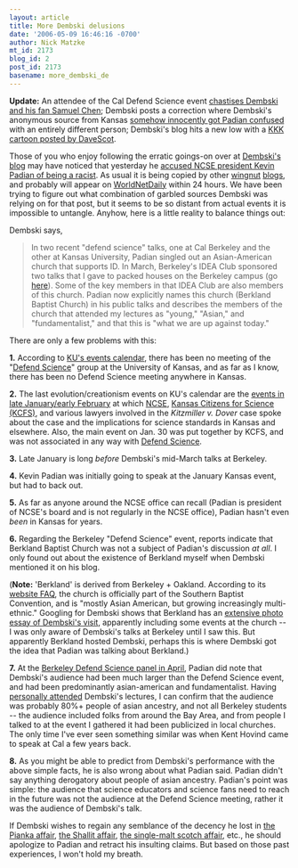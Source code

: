 ```yaml
---
layout: article
title: More Dembski delusions
date: '2006-05-09 16:46:16 -0700'
author: Nick Matzke
mt_id: 2173
blog_id: 2
post_id: 2173
basename: more_dembski_de
---
```

**Update:** An attendee of the Cal Defend Science event [chastises Dembski and his fan Samuel Chen](http://www.blogger.com/comment.g?blogID=17169969&amp;postID=114715761139518688); Dembski posts a correction where Dembski's anonymous source from Kansas [somehow innocently got Padian confused](http://www.uncommondescent.com/index.php/archives/1105) with an entirely different person; Dembski's blog hits a new low with a [KKK cartoon posted by DaveScot](http://www.uncommondescent.com/index.php/archives/1113).

Those of you who enjoy following the erratic goings-on over at [Dembski's blog](http://www.uncommondescent.com) may have noticed that yesterday he [accused NCSE president Kevin Padian of being a racist](http://www.uncommondescent.com/index.php/archives/1105).  As usual it is being copied by other [wingnut](http://www.worldmagblog.com/blog/archives/024333.html) [blogs](http://doubtingdarwin.blogspot.com/2006/05/warning-beware-of-young-asian.html), and probably will appear on [WorldNetDaily](http://www.worldnetdaily.com/) within 24 hours.  We have been trying to figure out what combination of garbled sources Dembski was relying on for that post, but it seems to be so distant from actual events it is impossible to untangle.  Anyhow, here is a little reality to balance things out:

Dembski says,

> In two recent "defend science" talks, one at Cal Berkeley and the other at Kansas University, Padian singled out an Asian-American church that supports ID. In March, Berkeley's IDEA Club sponsored two talks that I gave to packed houses on the Berkeley campus (go [here](http://www.natcenscied.org/)). Some of the key members in that IDEA Club are also members of this church. Padian now explicitly names this church (Berkland Baptist Church) in his public talks and describes the members of the church that attended my lectures as "young," "Asian," and "fundamentalist," and that this is "what we are up against today."

There are only a few problems with this:

**1.** According to [KU's events calendar](http://www.calendar.ku.edu/index.shtml?curr_month=2&amp;curr_year=2006&amp;sponsor_id=), there has been no meeting of the "[Defend Science](http://www.defendscience.org/)" group at the University of Kansas, and as far as I know, there has been no Defend Science meeting anywhere in Kansas.

**2.** The last evolution/creationism events on KU's calendar are the [events in late January/early February](http://www.kansan.com/stories/2006/jan/30/attorney/) at which [NCSE](http://www.ncseweb.org), [Kansas Citizens for Science (KCFS)](http://www.kcfs.org), and various lawyers involved in the _Kitzmiller v. Dover_ case spoke about the case and the implications for science standards in Kansas and elsewhere.  Also, the main event on Jan. 30 was put together by KCFS, and was not associated in any way with [Defend Science](http://www.defendscience.org).

**3.** Late January is long _before_ Dembski's mid-March talks at Berkeley.

**4.** Kevin Padian was initially going to speak at the January Kansas event, but had to back out.

**5.** As far as anyone around the NCSE office can recall (Padian is president of NCSE's board and is not regularly in the NCSE office), Padian hasn't even _been_ in Kansas for years.

**6.** Regarding the Berkeley "Defend Science" event, reports indicate that Berkland Baptist Church was not a subject of Padian's discussion _at all_.  I only found out about the existence of Berkland myself when Dembski mentioned it on his blog.

(**Note:** 'Berkland' is derived from Berkeley + Oakland.  According to its [website FAQ](http://www.berkland.org/berkeley/index.php/bbcberk/pages/about_us/faq), the church is officially part of the Southern Baptist Convention, and is "mostly Asian American, but growing increasingly multi-ethnic."  Googling for Dembski shows that Berkland has an [extensive photo essay of Dembski's visit](http://www.berkland.org/berkeley/photojournal/photojournal/pages/dr_william_dembski), apparently including some events at the church -- I was only aware of Dembski's talks at Berkeley until I saw this.  But apparently Berkland hosted Dembski, perhaps this is where Dembski got the idea that Padian was talking about Berkland.)

**7.** At the [Berkeley Defend Science panel in April](http://indybay.org/calendar/event_display_detail.php?event_id=9484&amp;day=13&amp;month=4&amp;year=2006), Padian did note that Dembski's audience had been much larger than the Defend Science event, and had been predominantly asian-american and fundamentalist.  Having [personally attended](http://www.pandasthumb.org/archives/2006/03/same_ol_same_ol.html) Dembski's lectures, I can confirm that the audience was probably 80%+ people of asian ancestry, and not all Berkeley students -- the audience included folks from around the Bay Area, and from people I talked to at the event I gathered it had been publicized in local churches.  The only time I've ever seen something similar was when Kent Hovind came to speak at Cal a few years back.

**8.** As you might be able to predict from Dembski's performance with the above simple facts, he is also wrong about what Padian said.  Padian didn't say anything derogatory about people of asian ancestry.  Padian's point was simple: the audience that science educators and science fans need to reach in the future was not the audience at the Defend Science meeting, rather it was the audience of Dembski's talk.

If Dembski wishes to regain any semblance of the decency he lost in [the Pianka affair](http://www.pandasthumb.org/archives/2006/04/wingnuts_in_ful.html), [the Shallit affair](http://www.pandasthumb.org/archives/2005/11/final_word_on_s.html), [the single-malt scotch affair](http://www.pandasthumb.org/archives/2006/03/same_ol_same_ol.html), etc., he should apologize to Padian and retract his insulting claims.  But based on those past experiences, I won't hold my breath.
